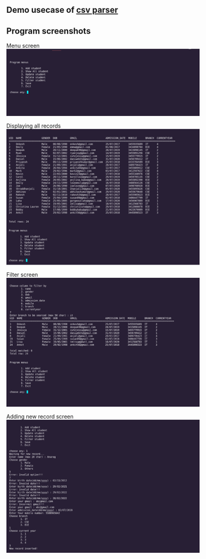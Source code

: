 ## Demo usecase of [csv parser](https://github.com/onkeshonkar/cpp-csv-parser)

## Program screenshots

Menu screen
![Menu screen](./screenshots/1.png)

Displaying all records
![Menu screen](./screenshots/2.png)

Filter screen
![Menu screen](./screenshots/4.png)

Adding new record screen
![Menu screen](./screenshots/5.png)
